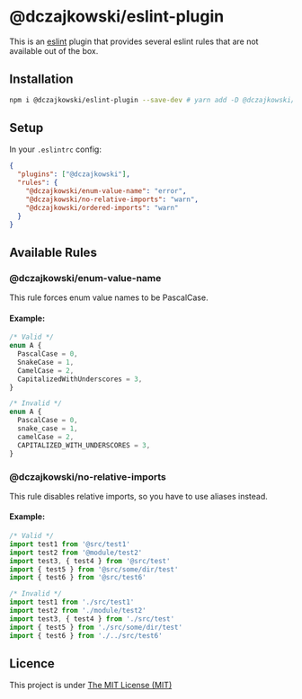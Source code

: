 # @dczajkowski/eslint-plugin
This is an [eslint](https://eslint.org/) plugin that provides several eslint rules that are not available out of the box.

## Installation
```bash
npm i @dczajkowski/eslint-plugin --save-dev # yarn add -D @dczajkowski/eslint-plugin
```
## Setup
In your `.eslintrc` config:

```json
{
  "plugins": ["@dczajkowski"],
  "rules": {
    "@dczajkowski/enum-value-name": "error",
    "@dczajkowski/no-relative-imports": "warn",
    "@dczajkowski/ordered-imports": "warn"
  }
}
```

## Available Rules
### @dczajkowski/enum-value-name
This rule forces enum value names to be PascalCase.

#### Example:
```ts
/* Valid */
enum A {
  PascalCase = 0,
  SnakeCase = 1,
  CamelCase = 2,
  CapitalizedWithUnderscores = 3,
}

/* Invalid */
enum A {
  PascalCase = 0,
  snake_case = 1,
  camelCase = 2,
  CAPITALIZED_WITH_UNDERSCORES = 3,
}
```

### @dczajkowski/no-relative-imports
This rule disables relative imports, so you have to use aliases instead.

#### Example:
```ts
/* Valid */
import test1 from '@src/test1'
import test2 from '@module/test2'
import test3, { test4 } from '@src/test'
import { test5 } from '@src/some/dir/test'
import { test6 } from '@src/test6'

/* Invalid */
import test1 from './src/test1'
import test2 from './module/test2'
import test3, { test4 } from './src/test'
import { test5 } from './src/some/dir/test'
import { test6 } from './../src/test6'
```

## Licence
This project is under [The MIT License (MIT)](https://github.com/DCzajkowski/eslint-plugin/blob/master/LICENSE)
